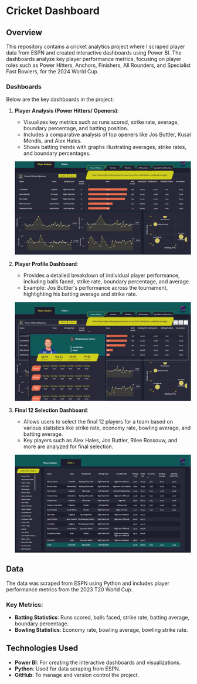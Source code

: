 # Cricket Dashboard

## Overview
This repository contains a cricket analytics project where I scraped player data from ESPN and created interactive dashboards using Power BI. The dashboards analyze key player performance metrics, focusing on player roles such as Power Hitters, Anchors, Finishers, All Rounders, and Specialist Fast Bowlers, for the 2024 World Cup.

### Dashboards
Below are the key dashboards in the project:

1. **Player Analysis (Power Hitters/ Openers)**: 
   - Visualizes key metrics such as runs scored, strike rate, average, boundary percentage, and batting position.
   - Includes a comparative analysis of top openers like Jos Buttler, Kusal Mendis, and Alex Hales.
   - Shows batting trends with graphs illustrating averages, strike rates, and boundary percentages.

   ![Power Hitters Dashboard](Player%20Analysis.power%20hitters.png)

2. **Player Profile Dashboard**: 
   - Provides a detailed breakdown of individual player performance, including balls faced, strike rate, boundary percentage, and average.
   - Example: Jos Buttler's performance across the tournament, highlighting his batting average and strike rate.

   ![Player Profile Dashboard](Player%20Analysis.png)

3. **Final 12 Selection Dashboard**: 
   - Allows users to select the final 12 players for a team based on various statistics like strike rate, economy rate, bowling average, and batting average.
   - Key players such as Alex Hales, Jos Buttler, Rilee Rossouw, and more are analyzed for final selection.

   ![Final 12 Dashboard](Final%2012.png)

## Data
The data was scraped from ESPN using Python and includes player performance metrics from the 2023 T20 World Cup.

### Key Metrics:
- **Batting Statistics**: Runs scored, balls faced, strike rate, batting average, boundary percentage.
- **Bowling Statistics**: Economy rate, bowling average, bowling strike rate.

## Technologies Used
- **Power BI**: For creating the interactive dashboards and visualizations.
- **Python**: Used for data scraping from ESPN.
- **GitHub**: To manage and version control the project.


